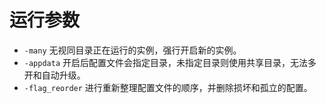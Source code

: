 # 运行参数

- `-many` 无视同目录正在运行的实例，强行开启新的实例。
- `-appdata` 开启后配置文件会指定目录，未指定目录则使用共享目录，无法多开和自动升级。
- `-flag_reorder` 进行重新整理配置文件的顺序，并删除损坏和孤立的配置。
